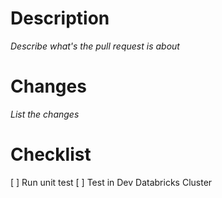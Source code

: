 # Description

_Describe what's the pull request is about_

# Changes

_List the changes_

# Checklist

[ ] Run unit test
[ ] Test in Dev Databricks Cluster
